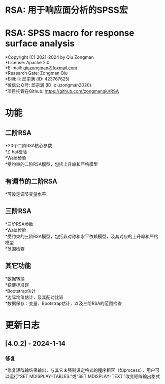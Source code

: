 # RSA: 用于响应面分析的SPSS宏    
# RSA: SPSS macro for response surface analysis    
*Copyright (C) 2021-2024 by Qiu Zongman    
*License: Apache 2.0    
*E-mail: qiuzongman@foxmail.com    
*Research Gate: Zongman Qiu    
*Bilibili: 邱宗满 (ID: 423767625)    
*微信公众号: 邱宗满 (ID: qiuzongman2020)    
*项目托管在Github: https://github.com/zongmanqiu/RSA    
    
# 功能    
## 二阶RSA    
*20个二阶RSA核心参数    
*Z-hat检验    
*Wald检验    
*受约束的二阶RSA模型，包括上升岭和严格模型    
## 有调节的二阶RSA    
*可设定调节变量水平    
## 三阶RSA    
*三阶RSA参数    
*Wald检验    
*受约束的三阶RSA模型，包括非对称和水平依赖模型，及其对应的上升岭和严格模型    
*范围检查    
## 其它功能    
*数据转换    
*稳健标准误    
*Bootstrap估计    
*边际均值估计，及其配对比较    
*数据保存：变量、Bootstrap估计，以及三阶RSA的范围检查    

# 更新日志    
## [4.0.2] - 2024-1-14    
### 修复    
*修复矩阵输结果输出，与其它未强制设定格式的程序相容（如process），用户可以运行“SET MDISPLAY=TABLES.”或“SET MDISPLAY=TEXT.”改变矩阵输出格式    
